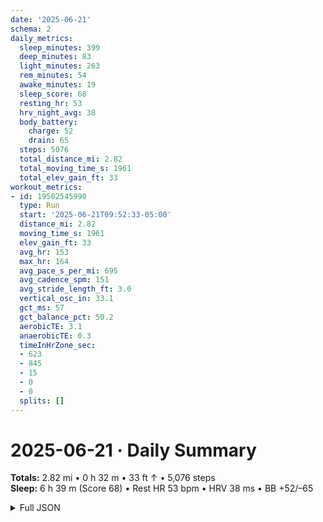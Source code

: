```yaml
---
date: '2025-06-21'
schema: 2
daily_metrics:
  sleep_minutes: 399
  deep_minutes: 83
  light_minutes: 263
  rem_minutes: 54
  awake_minutes: 19
  sleep_score: 68
  resting_hr: 53
  hrv_night_avg: 38
  body_battery:
    charge: 52
    drain: 65
  steps: 5076
  total_distance_mi: 2.82
  total_moving_time_s: 1961
  total_elev_gain_ft: 33
workout_metrics:
- id: 19502545990
  type: Run
  start: '2025-06-21T09:52:33-05:00'
  distance_mi: 2.82
  moving_time_s: 1961
  elev_gain_ft: 33
  avg_hr: 153
  max_hr: 164
  avg_pace_s_per_mi: 695
  avg_cadence_spm: 151
  avg_stride_length_ft: 3.0
  vertical_osc_in: 33.1
  gct_ms: 57
  gct_balance_pct: 50.2
  aerobicTE: 3.1
  anaerobicTE: 0.3
  timeInHrZone_sec:
  - 623
  - 845
  - 15
  - 0
  - 0
  splits: []
---
```

# 2025-06-21 · Daily Summary
**Totals:** 2.82 mi • 0 h 32 m • 33 ft ↑ • 5,076 steps  
**Sleep:** 6 h 39 m (Score 68) • Rest HR 53 bpm • HRV 38 ms • BB +52/–65

<details>
<summary>Full JSON</summary>

```json
{
  "date": "2025-06-21",
  "schema": 2,
  "daily_metrics": {
    "sleep_minutes": 399,
    "deep_minutes": 83,
    "light_minutes": 263,
    "rem_minutes": 54,
    "awake_minutes": 19,
    "sleep_score": 68,
    "resting_hr": 53,
    "hrv_night_avg": 38,
    "body_battery": {
      "charge": 52,
      "drain": 65
    },
    "steps": 5076,
    "total_distance_mi": 2.82,
    "total_moving_time_s": 1961,
    "total_elev_gain_ft": 33
  },
  "workout_metrics": [
    {
      "id": 19502545990,
      "type": "Run",
      "start": "2025-06-21T09:52:33-05:00",
      "distance_mi": 2.82,
      "moving_time_s": 1961,
      "elev_gain_ft": 33,
      "avg_hr": 153,
      "max_hr": 164,
      "avg_pace_s_per_mi": 695,
      "avg_cadence_spm": 151,
      "avg_stride_length_ft": 3.0,
      "vertical_osc_in": 33.1,
      "gct_ms": 57,
      "gct_balance_pct": 50.2,
      "aerobicTE": 3.1,
      "anaerobicTE": 0.3,
      "timeInHrZone_sec": [
        623,
        845,
        15,
        0,
        0
      ],
      "splits": []
    }
  ]
}
```
</details>
